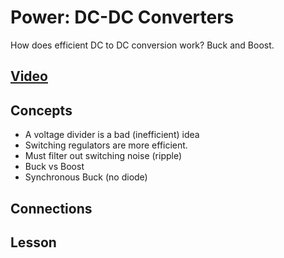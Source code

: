 # Power: DC-DC Converters
How does efficient DC to DC conversion work? Buck and Boost.

## [Video](https://vimeo.com/1035304311)

## Concepts
- A voltage divider is a bad (inefficient) idea
- Switching regulators are more efficient.
- Must filter out switching noise (ripple)
- Buck vs Boost
- Synchronous Buck (no diode)

## Connections

## Lesson
